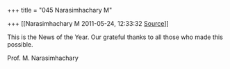 +++
title = "045 Narasimhachary M"

+++
[[Narasimhachary M	2011-05-24, 12:33:32 [Source](https://groups.google.com/g/bvparishat/c/xw9RIghQPcU)]]



This is the News of the Year. Our grateful thanks to all those who made this possible.  
  
Prof. M. Narasimhachary  
  
  

